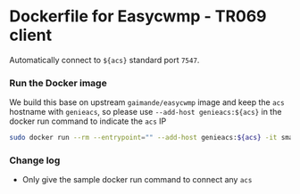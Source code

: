 # Dockerfile for Easycwmp - TR069 client

Automatically connect to `${acs}` standard port
`7547`.


### Run the Docker image
We build this base on upstream `gaimande/easycwmp` image and keep the `acs` hostname with `genieacs`, so please use `--add-host genieacs:${acs}` in the docker run command to indicate the `acs` IP


```bash
sudo docker run --rm --entrypoint="" --add-host genieacs:${acs} -it smark/easycwmp:1.5.2 easycwmpd -f -b
```

### Change log
- Only give the sample docker run command to connect any `acs`